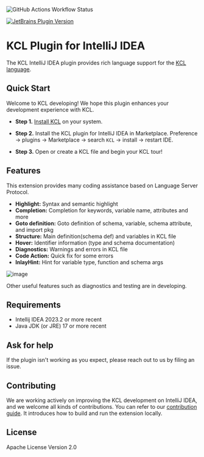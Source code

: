 ![GitHub Actions Workflow Status](https://img.shields.io/github/actions/workflow/status/kcl-lang/intellij-kcl/ci.yml)

[![JetBrains Plugin Version](https://img.shields.io/jetbrains/plugin/v/io.kusionstack.kcl)](https://plugins.jetbrains.com/plugin/23378-kcl)
# KCL Plugin for IntelliJ IDEA
<!-- Plugin description -->

<!-- This specific section of `Plugin description` is a source for the [plugin.xml](/src/main/resources/META-INF/plugin.xml) file which will be extracted by the [Gradle](/build.gradle.kts) during the build process. 
To keep everything working, do not remove `<!-- ... ->`
-->

The KCL IntelliJ IDEA plugin provides rich language support for the [KCL language](https://kcl-lang.io/).

<!-- Plugin description end -->
## Quick Start

Welcome to KCL developing! We hope this plugin enhances your development experience with KCL.

- **Step 1.** [Install KCL](https://kcl-lang.io/docs/user_docs/getting-started/install) on your system.

- **Step 2.** Install the KCL plugin for IntelliJ IDEA in Marketplace. Preference -> plugins -> Marketplace -> search `KCL` -> install -> restart IDE.

- **Step 3.** Open or create a KCL file and begin your KCL tour!

## Features

This extension provides many coding assistance based on Language Server Protocol.

+ **Highlight:** Syntax and semantic highlight
+ **Completion:** Completion for keywords, variable name, attributes and more
+ **Goto definition:** Goto definition of schema, variable, schema attribute, and import pkg
+ **Structure:** Main definition(schema def) and variables in KCL file
+ **Hover:** Identifier information (type and schema documentation)
+ **Diagnostics:** Warnings and errors in KCL file
+ **Code Action:** Quick fix for some errors
+ **InlayHint:** Hint for variable type, function and schema args

![image](https://github.com/user-attachments/assets/b0e4af8b-f4dc-4e93-ac05-b94020ba43dc)


Other useful features such as diagnostics and testing are in developing.

## Requirements
+ Intellij IDEA 2023.2 or more recent
+ Java JDK (or JRE) 17 or more recent

## Ask for help

If the plugin isn't working as you expect, please reach out to us by filing an issue.


## Contributing

We are working actively on improving the KCL development on IntelliJ IDEA, and we welcome all kinds of contributions. You can refer to our [contribution guide](docs/CONTRIBUTING.md). It introduces how to build and run the extension locally.


## License

Apache License Version 2.0
